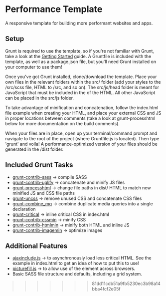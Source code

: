# Performance Template
A responsive template for building more performant websites and apps.

## Setup
Grunt is required to use the template, so if you're not familiar with Grunt, take a look at the [Getting Started](http://gruntjs.com/getting-started) guide. A Gruntfile is included with the template, as well as a package.json file, but you'll need Grunt installed on your computer to use them!

Once you've got Grunt installed, clone/download the template. Place your own files in the relevant folders within the src/ folder (add your styles to the /src/scss file, HTML to /src, and so on). The src/js/head folder is meant for JavaScript that must be included in the <head> of the HTML. All other JavaScript can be placed in the src/js folder.

To take advantage of minification and concatenation, follow the index.html file example when creating your HTML, and place your external CSS and JS in proper locations between <!-- build --> comments (take a look at grunt-processhtml below for more documentation on the build comments).

When your files are in place, open up your terminal/command prompt and navigate to the root of the project (where Gruntfile.js is located). Then type 'grunt' and voila! A performance-optimized version of your files should be generated in the /dist folder.

## Included Grunt Tasks
* [grunt-contrib-sass](https://github.com/gruntjs/grunt-contrib-sass) -> compile SASS
* [grunt-contrib-uglify](https://github.com/gruntjs/grunt-contrib-uglify) -> concatenate and minify JS files
* [grunt-processhtml](https://github.com/dciccale/grunt-processhtml) -> change file paths in dist/ HTML to match new minified JS and CSS file paths
* [grunt-uncss](https://github.com/addyosmani/grunt-uncss) -> remove unused CSS and concatenate CSS files
* [grunt-combine_mq](https://github.com/frontendfriends/grunt-combine-mq) -> combine duplicate media queries into a single declaration
* [grunt-critical](https://github.com/bezoerb/grunt-critical) -> inline critical CSS in index.html
* [grunt-contrib-cssmin](https://github.com/gruntjs/grunt-contrib-cssmin) -> minify CSS
* [grunt-contrib-htmlmin](https://github.com/gruntjs/grunt-contrib-htmlmin) -> minify both HTML and inline JS
* [grunt-contrib-imagemin](https://github.com/gruntjs/grunt-contrib-imagemin) -> optimize images

## Additional Features
* [ajaxinclude.js](https://github.com/filamentgroup/Ajax-Include-Pattern) -> to asynchronously load less critical HTML. See the example in index.html to get an idea of how to put this to use!
* [picturefill.js](https://github.com/scottjehl/picturefill) -> to allow use of the <picture> element across browsers.
* Basic SASS file structure and defaults, including a grid system.
>>>>>>> 81dd11cdb51a9fb5230ec3b98a14bba4fcf2e05f
